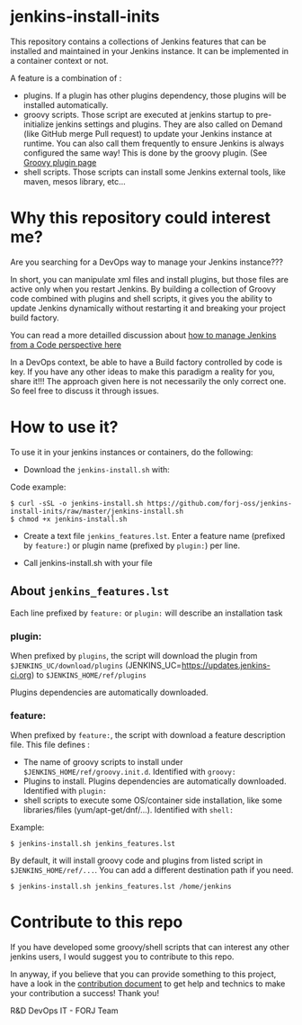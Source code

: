 # jenkins-install-inits

This repository contains a collections of Jenkins features that can be installed and maintained in your Jenkins instance.
It can be implemented in a container context or not.

A feature is a combination of :
- plugins. If a plugin has other plugins dependency, those plugins will be installed automatically.
- groovy scripts. Those script are executed at jenkins startup to pre-initialize jenkins settings and plugins.
  They are also called on Demand (like GitHub merge Pull request) to update your Jenkins instance at runtime.
  You can also call them frequently to ensure Jenkins is always configured the same way!
  This is done by the groovy plugin.
  (See [Groovy plugin page](https://wiki.jenkins-ci.org/display/JENKINS/Groovy+plugin)
- shell scripts. Those scripts can install some Jenkins external tools, like maven, mesos library, etc...

# Why this repository could interest me?

Are you searching for a DevOps way to manage your Jenkins instance???

In short, you can manipulate xml files and install plugins, but those files are active only when you restart Jenkins.
By building a collection of Groovy code combined with plugins and shell scripts, it gives you the ability to update Jenkins dynamically without restarting it and breaking your project build factory.

You can read a more detailled discussion about [how to manage Jenkins from a Code perspective here](CONTRIBUTING.md#discussion-on-how-to-automatestart-upruntime-your-jenkins-installation-from-a-code-perspective)

In a DevOps context, be able to have a Build factory controlled by code is key.
If you have any other ideas to make this paradigm a reality for you, share it!!! The approach given here is not necessarily the only correct one. So feel free to discuss it through issues.

# How to use it?

To use it in your jenkins instances or containers, do the following:

- Download the `jenkins-install.sh` with:

Code example:

    $ curl -sSL -o jenkins-install.sh https://github.com/forj-oss/jenkins-install-inits/raw/master/jenkins-install.sh
    $ chmod +x jenkins-install.sh

- Create a text file `jenkins_features.lst`. Enter a feature name (prefixed by `feature:`) or plugin name (prefixed by `plugin:`) per line.

- Call jenkins-install.sh with your file

## About `jenkins_features.lst`

Each line prefixed by `feature:` or `plugin:` will describe an installation task

### plugin:
When prefixed by `plugins`, the script will download the plugin from `$JENKINS_UC/download/plugins` (JENKINS\_UC=https://updates.jenkins-ci.org) to
`$JENKINS_HOME/ref/plugins`

Plugins dependencies are automatically downloaded.

### feature:
When prefixed by `feature:`, the script with download a feature description file.
This file defines :
- The name of groovy scripts to install under `$JENKINS_HOME/ref/groovy.init.d`. Identified with `groovy:`
- Plugins to install. Plugins dependencies are automatically downloaded. Identified with `plugin:`
- shell scripts to execute some OS/container side installation, like some libraries/files (yum/apt-get/dnf/...). Identified with `shell:`

Example:

    $ jenkins-install.sh jenkins_features.lst

By default, it will install groovy code and plugins from listed script in `$JENKINS_HOME/ref/...`. You can add a different destination path if you need.

    $ jenkins-install.sh jenkins_features.lst /home/jenkins

# Contribute to this repo

If you have developed some groovy/shell scripts that can interest any other jenkins users, I would suggest you to contribute to this repo.

In anyway, if you believe that you can provide something to this project, have a look in the [contribution document](CONTRIBUTING.md) to get help and technics to make your contribution a success! Thank you!


R&D DevOps IT - FORJ Team

